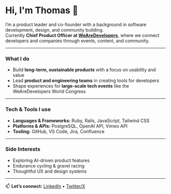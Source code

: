 # Hi, I'm Thomas 👋

I’m a product leader and co-founder with a background in software development, design, and community building.  
Currently **Chief Product Officer at [WeAreDevelopers](https://www.wearedevelopers.com)**, where we connect developers and companies through events, content, and community.

---

### What I do
- Build **long-term, sustainable products** with a focus on usability and value  
- Lead **product and engineering teams** in creating tools for developers  
- Shape experiences for **large-scale tech events** like the WeAreDevelopers World Congress  

---

### Tech & Tools I use
- **Languages & Frameworks:** Ruby, Rails, JavaScript, Tailwind CSS  
- **Platforms & APIs:** PostgreSQL, OpenAI API, Vimeo API  
- **Tooling:** GitHub, VS Code, Jira, Confluence  

---

### Side Interests
- Exploring AI-driven product features  
- Endurance cycling & gravel racing  
- Thoughtful UX and design systems  

---

📫 **Let’s connect:** [LinkedIn](https://www.linkedin.com/in/thomaspamminger) • [Twitter/X](https://x.com/tonze)